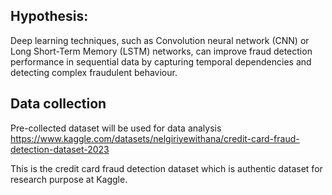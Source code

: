 ## Hypothesis:
Deep learning techniques, such as Convolution neural network (CNN) or Long Short-Term Memory (LSTM) networks, can improve fraud detection performance in sequential data by capturing temporal dependencies and detecting complex fraudulent behaviour.

## Data collection
Pre-collected dataset will be used for data analysis
https://www.kaggle.com/datasets/nelgiriyewithana/credit-card-fraud-detection-dataset-2023

This is the credit card fraud detection dataset which is authentic dataset for research purpose at Kaggle.
